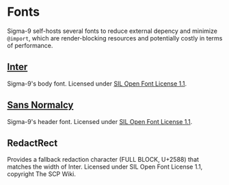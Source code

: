 # Fonts

Sigma-9 self-hosts several fonts to reduce external depency and minimize `@import`, which are render-blocking resources and potentially costly in terms of performance.

## [Inter](https://github.com/rsms/inter)

Sigma-9's body font. Licensed under [SIL Open Font License 1.1](https://github.com/rsms/inter/blob/master/LICENSE.txt).

## [Sans Normalcy](https://github.com/scpwiki/normalcy-sans)

Sigma-9's header font. Licensed under [SIL Open Font License 1.1](https://github.com/scpwiki/normalcy-sans/blob/main/LICENSE).

## RedactRect

Provides a fallback redaction character (FULL BLOCK, U+2588) that matches the width of Inter. Licensed under SIL Open Font License 1.1, copyright The SCP Wiki.
